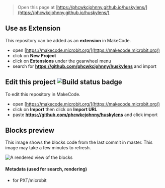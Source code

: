 
> Open this page at [https://phcwkcjohnny.github.io/huskylens/](https://phcwkcjohnny.github.io/huskylens/)

## Use as Extension

This repository can be added as an **extension** in MakeCode.

* open [https://makecode.microbit.org/](https://makecode.microbit.org/)
* click on **New Project**
* click on **Extensions** under the gearwheel menu
* search for **https://github.com/phcwkcjohnny/huskylens** and import

## Edit this project ![Build status badge](https://github.com/phcwkcjohnny/huskylens/workflows/MakeCode/badge.svg)

To edit this repository in MakeCode.

* open [https://makecode.microbit.org/](https://makecode.microbit.org/)
* click on **Import** then click on **Import URL**
* paste **https://github.com/phcwkcjohnny/huskylens** and click import

## Blocks preview

This image shows the blocks code from the last commit in master.
This image may take a few minutes to refresh.

![A rendered view of the blocks](https://github.com/phcwkcjohnny/huskylens/raw/master/.github/makecode/blocks.png)

#### Metadata (used for search, rendering)

* for PXT/microbit
<script src="https://makecode.com/gh-pages-embed.js"></script><script>makeCodeRender("{{ site.makecode.home_url }}", "{{ site.github.owner_name }}/{{ site.github.repository_name }}");</script>
